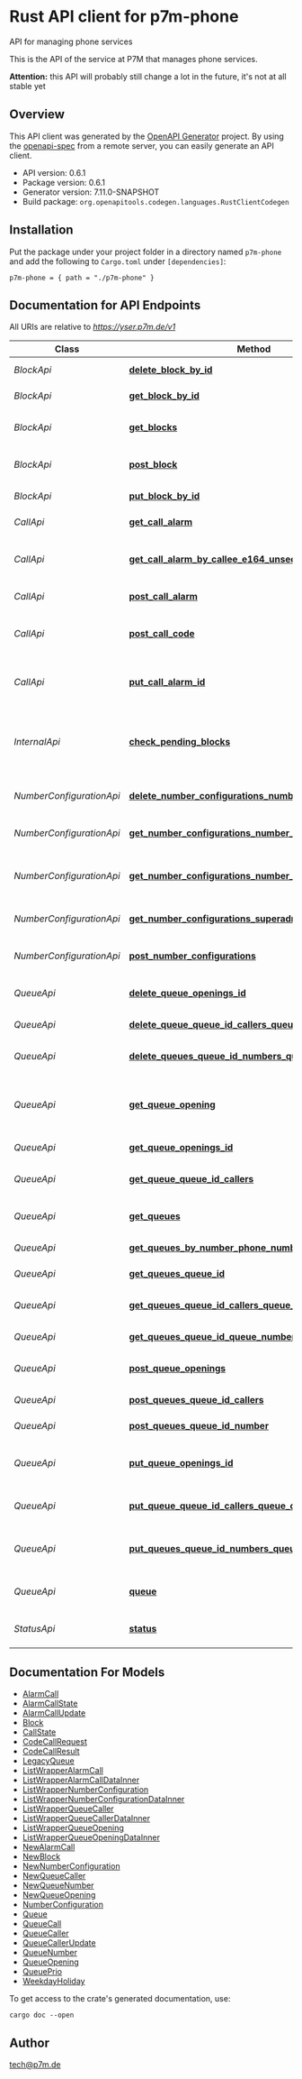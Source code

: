 # Rust API client for p7m-phone

API for managing phone services

This is the API of the service at P7M that manages phone services.

**Attention:** this API will probably still change a lot in the future, it's not at all stable yet


## Overview

This API client was generated by the [OpenAPI Generator](https://openapi-generator.tech) project.  By using the [openapi-spec](https://openapis.org) from a remote server, you can easily generate an API client.

- API version: 0.6.1
- Package version: 0.6.1
- Generator version: 7.11.0-SNAPSHOT
- Build package: `org.openapitools.codegen.languages.RustClientCodegen`

## Installation

Put the package under your project folder in a directory named `p7m-phone` and add the following to `Cargo.toml` under `[dependencies]`:

```
p7m-phone = { path = "./p7m-phone" }
```

## Documentation for API Endpoints

All URIs are relative to *https://yser.p7m.de/v1*

Class | Method | HTTP request | Description
------------ | ------------- | ------------- | -------------
*BlockApi* | [**delete_block_by_id**](docs/BlockApi.md#delete_block_by_id) | **DELETE** /block/{id} | Delete a block by its ID
*BlockApi* | [**get_block_by_id**](docs/BlockApi.md#get_block_by_id) | **GET** /block/{id} | Get a single block by its ID
*BlockApi* | [**get_blocks**](docs/BlockApi.md#get_blocks) | **GET** /block | Get the list of all waiting queue blocks
*BlockApi* | [**post_block**](docs/BlockApi.md#post_block) | **POST** /block | Create a new block for a waiting queue
*BlockApi* | [**put_block_by_id**](docs/BlockApi.md#put_block_by_id) | **PUT** /block/{id} | Update an existing block
*CallApi* | [**get_call_alarm**](docs/CallApi.md#get_call_alarm) | **GET** /call/alarm | Get the list of all alarm calls
*CallApi* | [**get_call_alarm_by_callee_e164_unsecure**](docs/CallApi.md#get_call_alarm_by_callee_e164_unsecure) | **GET** /call/alarm/by-callee/{e164} | Get the alarm calls for a given telephone number
*CallApi* | [**post_call_alarm**](docs/CallApi.md#post_call_alarm) | **POST** /call/alarm | Create a new alarm call
*CallApi* | [**post_call_code**](docs/CallApi.md#post_call_code) | **POST** /call/code | RPC to trigger an outgoing call to send a PIN code to a user
*CallApi* | [**put_call_alarm_id**](docs/CallApi.md#put_call_alarm_id) | **PUT** /call/alarm/{id} | Update the state of an existing alarm call
*InternalApi* | [**check_pending_blocks**](docs/InternalApi.md#check_pending_blocks) | **GET** /block/check_pending | Internal call: check for blocks that are pending and have to be started/stopped
*NumberConfigurationApi* | [**delete_number_configurations_number_configuration_id**](docs/NumberConfigurationApi.md#delete_number_configurations_number_configuration_id) | **DELETE** /numberconfigurations/{ncid} | Delete a number configuration
*NumberConfigurationApi* | [**get_number_configurations_number_configuration_id**](docs/NumberConfigurationApi.md#get_number_configurations_number_configuration_id) | **GET** /numberconfigurations/{ncid} | Get a single number configuration
*NumberConfigurationApi* | [**get_number_configurations_number_superadmin**](docs/NumberConfigurationApi.md#get_number_configurations_number_superadmin) | **GET** /numberconfigurations/{phone_number} | Get a number configuration for a given phone number
*NumberConfigurationApi* | [**get_number_configurations_superadmin**](docs/NumberConfigurationApi.md#get_number_configurations_superadmin) | **GET** /numberconfigurations | Get the list of all number configurations
*NumberConfigurationApi* | [**post_number_configurations**](docs/NumberConfigurationApi.md#post_number_configurations) | **POST** /numberconfigurations | Create a new number configuration
*QueueApi* | [**delete_queue_openings_id**](docs/QueueApi.md#delete_queue_openings_id) | **DELETE** /queues/{qid}/openings/{qoid} | Delete a queue opening interval by its ID
*QueueApi* | [**delete_queue_queue_id_callers_queue_caller_id**](docs/QueueApi.md#delete_queue_queue_id_callers_queue_caller_id) | **DELETE** /queues/{qid}/callers/{qcid} | Remove a caller from a queue
*QueueApi* | [**delete_queues_queue_id_numbers_queue_number_id**](docs/QueueApi.md#delete_queues_queue_id_numbers_queue_number_id) | **DELETE** /queues/{qid}/numbers/{qnid} | Delete a number from a queue
*QueueApi* | [**get_queue_opening**](docs/QueueApi.md#get_queue_opening) | **GET** /queues/{qid}/openings | Get the list of intervals where the waiting queue is opened
*QueueApi* | [**get_queue_openings_id**](docs/QueueApi.md#get_queue_openings_id) | **GET** /queues/{qid}/openings/{qoid} | Get an opening interval by its ID
*QueueApi* | [**get_queue_queue_id_callers**](docs/QueueApi.md#get_queue_queue_id_callers) | **GET** /queues/{qid}/callers | Get the list of callers in a waiting queue
*QueueApi* | [**get_queues**](docs/QueueApi.md#get_queues) | **GET** /queues | Get the list of all waiting queues
*QueueApi* | [**get_queues_by_number_phone_number**](docs/QueueApi.md#get_queues_by_number_phone_number) | **GET** /queues/bynumber/{phone_number} | Find a queue by its number
*QueueApi* | [**get_queues_queue_id**](docs/QueueApi.md#get_queues_queue_id) | **GET** /queues/{qid} | Get a single queue by its ID
*QueueApi* | [**get_queues_queue_id_callers_queue_caller_id**](docs/QueueApi.md#get_queues_queue_id_callers_queue_caller_id) | **GET** /queues/{qid}/callers/{qcid} | Get an invidivual caller in a queue
*QueueApi* | [**get_queues_queue_id_queue_number_id**](docs/QueueApi.md#get_queues_queue_id_queue_number_id) | **GET** /queues/{qid}/numbers/{qnid} | Get a single queue number
*QueueApi* | [**post_queue_openings**](docs/QueueApi.md#post_queue_openings) | **POST** /queues/{qid}/openings | Create a new queue opening interval
*QueueApi* | [**post_queues_queue_id_callers**](docs/QueueApi.md#post_queues_queue_id_callers) | **POST** /queues/{qid}/callers | Add a caller to a waiting queue
*QueueApi* | [**post_queues_queue_id_number**](docs/QueueApi.md#post_queues_queue_id_number) | **POST** /queues/{qid}/numbers | Add a number to a queue
*QueueApi* | [**put_queue_openings_id**](docs/QueueApi.md#put_queue_openings_id) | **PUT** /queues/{qid}/openings/{qoid} | Update an existing queue opening interval
*QueueApi* | [**put_queue_queue_id_callers_queue_caller_id**](docs/QueueApi.md#put_queue_queue_id_callers_queue_caller_id) | **PUT** /queues/{qid}/callers/{qcid} | Update or just keep-alive for a queue caller
*QueueApi* | [**put_queues_queue_id_numbers_queue_number_id**](docs/QueueApi.md#put_queues_queue_id_numbers_queue_number_id) | **PUT** /queues/{qid}/numbers/{qnid} | Update a number configuration of a queue
*QueueApi* | [**queue**](docs/QueueApi.md#queue) | **GET** /queue | Get the list of all waiting queues
*StatusApi* | [**status**](docs/StatusApi.md#status) | **GET** /status/{queue} | Get the current calls present in a queue


## Documentation For Models

 - [AlarmCall](docs/AlarmCall.md)
 - [AlarmCallState](docs/AlarmCallState.md)
 - [AlarmCallUpdate](docs/AlarmCallUpdate.md)
 - [Block](docs/Block.md)
 - [CallState](docs/CallState.md)
 - [CodeCallRequest](docs/CodeCallRequest.md)
 - [CodeCallResult](docs/CodeCallResult.md)
 - [LegacyQueue](docs/LegacyQueue.md)
 - [ListWrapperAlarmCall](docs/ListWrapperAlarmCall.md)
 - [ListWrapperAlarmCallDataInner](docs/ListWrapperAlarmCallDataInner.md)
 - [ListWrapperNumberConfiguration](docs/ListWrapperNumberConfiguration.md)
 - [ListWrapperNumberConfigurationDataInner](docs/ListWrapperNumberConfigurationDataInner.md)
 - [ListWrapperQueueCaller](docs/ListWrapperQueueCaller.md)
 - [ListWrapperQueueCallerDataInner](docs/ListWrapperQueueCallerDataInner.md)
 - [ListWrapperQueueOpening](docs/ListWrapperQueueOpening.md)
 - [ListWrapperQueueOpeningDataInner](docs/ListWrapperQueueOpeningDataInner.md)
 - [NewAlarmCall](docs/NewAlarmCall.md)
 - [NewBlock](docs/NewBlock.md)
 - [NewNumberConfiguration](docs/NewNumberConfiguration.md)
 - [NewQueueCaller](docs/NewQueueCaller.md)
 - [NewQueueNumber](docs/NewQueueNumber.md)
 - [NewQueueOpening](docs/NewQueueOpening.md)
 - [NumberConfiguration](docs/NumberConfiguration.md)
 - [Queue](docs/Queue.md)
 - [QueueCall](docs/QueueCall.md)
 - [QueueCaller](docs/QueueCaller.md)
 - [QueueCallerUpdate](docs/QueueCallerUpdate.md)
 - [QueueNumber](docs/QueueNumber.md)
 - [QueueOpening](docs/QueueOpening.md)
 - [QueuePrio](docs/QueuePrio.md)
 - [WeekdayHoliday](docs/WeekdayHoliday.md)


To get access to the crate's generated documentation, use:

```
cargo doc --open
```

## Author

tech@p7m.de

